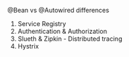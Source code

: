 @Bean vs @Autowired differences

1. Service Registry
2. Authentication & Authorization
3. Slueth & Zipkin - Distributed tracing
4. Hystrix